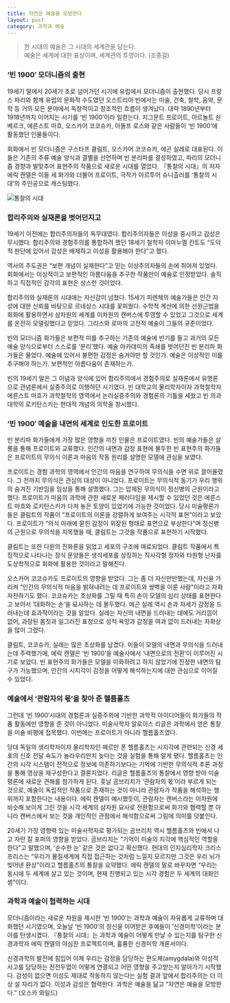 ```yaml
---
title: 자연은 예술을 모방한다
layout: post
category: 과학과 예술
---
```


> 한 시대의 예술은 그 시대의 세계관을 담는다.   
> 예술은 세계에 대한 표상이며, 세계관의 투영이다. (조중걸)

### ‘빈 1900′ 모더니즘의 출현
19세기 말에서 20세기 초로 넘어가던 시기에 유럽에서 모더니즘이 출현했다. 당시 프랑스 파리와 함께 유럽의 문화적 수도였던 오스트리아 빈에서는 미술, 건축, 철학, 음악, 문학 등 거의 모든 분야에서 독창적이고 창조적인 흐름이 생겨났다. 대략 1890년부터 1918년까지 이어지는 시기를 ‘빈 1900’이라 일컫는다. 지그문트 프로이트, 아르놀트 쇤베르크, 에른스트 마흐, 오스카어 코코슈카, 아돌프 로스와 같은 사람들이 ‘빈 1900’에 활동했던 인물들이다.

회화에서 빈 모더니즘은 구스타프 클림트, 오스카어 코코슈카, 에곤 실레로 대표된다. 이들은 기존의 주류 예술 양식과 결별을 선언하며 빈 분리파를 결성하였고, 파리의 모더니즘 경향과 발맞추어 표현주의 작품으로 새로운 시대를 열었다. 『통찰의 시대』의 저자 에릭 캔델은 이들 세 화가와 더불어 프로이트, 극작가 아르투어 슈니츨러를 ‘통찰의 시대’의 주인공으로 캐스팅했다.

![통찰의 시대](https://t1.daumcdn.net/thumb/R1280x0/?fname=http://t1.daumcdn.net/brunch/service/user/aBL/image/AznPrkbzs9l9D9RGMOeqoG_JXCA)


### 합리주의와 실재론을 벗어던지고
19세기 이전에는 합리주의자들의 독무대였다. 합리주의자들은 이성을 중시하고 감성은 무시했다. 합리주의와 경험주의를 통합하려 했던 18세기 철학자 이마누엘 칸트도 “도덕적 판단에 있어서 감성은 배제하고 이성을 활용해야 한다”고 했다.

역사의 주도권은 “보편 개념이 실재한다”고 믿는 이상주의자들의 손에 쥐어져 있었다. 회화에서는 이상적이고 보편적인 아름다움을 추구한 작품만이 예술로 인정받았다. 솔직하고 직접적인 감각의 표현은 상스런 것이었다.

합리주의와 실재론의 시대에는 자신감이 넘쳤다. 15세기 피렌체의 예술가들은 인간 지성에 대한 신뢰를 바탕으로 르네상스 시대를 꽃피웠다. 수학적 계산에 의한 선원근법을 회화에 활용하면서 삼차원의 세계를 이차원의 캔버스에 투영할 수 있었고 그것으로 세계를 온전히 모델링했다고 믿었다. 그리스와 로마의 고전적 예술이 그들의 규준이었다.

빈의 모더니즘 화가들은 보편적 미를 추구하는 기존의 예술에 반기를 들고 과거의 모든 예술 양식으로부터 스스로를 ‘분리’했다. 예술 아카데미의 족쇄를 벗어던진 빈 분리파 화가들은 물었다. 예술에 있어서 불편한 감정은 숨겨야만 할 것인가. 예술은 이상적인 미를 추구해야 하는가. 보편적인 아름다움이 존재하는가.

빈의 19세기 말은 그 이념과 양식에 있어 합리주의에서 경험주의로 실재론에서 유명론으로 관념론에서 실증주의로 이행하던 시기였다. 빈 대학교의 물리학자이자 과학철학자 에른스트 마흐가 과학철학의 영역에서 논리실증주의와 경험론의 기틀을 세웠고 빈 의과대학의 로키탄스키는 현대적 개념의 의학을 창시했다.

### ‘빈 1900′ 예술을 내면의 세계로 인도한 프로이트
빈 분리파 화가들에게 가장 많은 영향을 끼친 인물은 프로이트였다. 빈의 예술가들은 살롱을 통해 프로이트와 교류했다. 인간의 내면과 감정 표현에 몰두한 빈 표현주의 화가들은 프로이트의 무의식 이론과 마음의 작동 원리를 설명한 모델에 관심을 보였다.

프로이트는 경험 과학의 영역에서 인간의 마음을 연구하여 무의식을 수면 위로 끌어올렸다. 그 전까지 무의식은 관심의 대상이 아니었다. 프로이트는 무의식적 동기가 우리 행위의 숨겨진 기반임을 임상을 통해 설명했다. 그는 압제된 무의식이 정신병의 근원이라고 했다. 프로이트가 마음의 과학에 관한 새로운 패러다임을 제시할 수 있었던 것은 에른스트 마흐와 로키탄스키가 다져 놓은 토양이 있었기에 가능한 것이었다.
당시 미술평론가들은 클림트의 작품이 “프로이트의 이론을 강렬하게 보여주는 시각적 표현”이라고 보았다. 프로이트가 “의식 아래에 묻힌 감정이 위장된 형태로 표면으로 부상한다”며 정신병의 근원으로 무의식을 지목했을 때, 클림트는 그것을 작품으로 표현하기 시작했다.

클림트는 또한 다윈의 진화론을 읽었고 세포의 구조에 매료되었다. 클림트 작품에서 특징적으로 나타나는 장식 문양들은 생식세포를 상징하는 직사각형 정자와 타원형 난자를 도상학적으로 회화에 활용한 것이라고 말해진다.

오스카어 코코슈카도 프로이트의 영향을 받았다. 그는 좀 더 자신만만했는데, 자신을 가리켜 “인간의 무의식적 마음을 밝혀내려는 데 프로이트와 쌍벽을 이룬 사람”이라고 자화자찬하기도 했다. 코코슈카는 초상화를 그릴 때 특히 손이 모델의 심리 상태를 표현한다고 보아서 ‘대화하는 손’을 묘사하는 데 몰두했다.
에곤 실레 역시 손과 자세가 감정을 드러내는데 효과적이라는 것을 알았다. 실레는 자신의 내면을 드러내는 데에도 거리낌이 없어, 과장된 몸짓과 일그러진 표정으로 성적 욕망과 감정을 여과 없이 드러내는 자화상을 많이 그렸다.

클림트, 코코슈카, 실레는 많은 초상화를 남겼다. 이들이 모델의 내면과 무의식을 드러내는데 주력했기에, 에릭 캔델은 ‘빈 1900’을 예술사에서 ‘내면으로의 전환’이 이루어진 시기로 보았다. 빈 표현주의 화가들은 모델을 미화하려고 하지 않았기에 진정한 내면의 탐구가 가능했으며, 인간의 시지각이 감정을 어떻게 해석하는지에 대한 관심으로 이어질 수 있었다.

### 예술에서 ‘관람자의 몫’을 찾아 준 헬름홀츠
그런데 ‘빈 1900’시대의 경험론과 실증주의에 기반한 과학적 아이디어들이 화가들의 작품 활동에만 영향을 준 것이 아니었다. 미술사학자 알로이스 리글은 과학에서 얻은 통찰을 미술 비평에 접목했다. 이번에는 프로이트가 아니라 헬름홀츠였다.

당대 독일의 생리학자이자 물리학자인 헤르만 폰 헬름홀츠는 시지각에 관련되는 신경 세포의 신호 전달 속도가 놀라우리만치 늦다는 것을 실험을 통해 알게 됐다. 헬름홀츠는 인간의 시각 시스템이 전적으로 정보에 의존하기보다는 기억에 기반한 무의식적 추론 과정을 통해 영상을 재구성한다고 결론지었다.
리글은 헬름홀츠의 통찰에서 영향 받아 미술 평론에 새로운 견해를 첨가하게 된다. 훗날 곰브리치가 ‘관람자의 몫’이라 부르게 되는 것으로, 예술이 독립적인 작품으로 존재하는 것이 아니라 관람자가 작품을 해석하는 행위까지 포함한다는 내용이다. 에릭 캔델이 예시했듯이, 관람자는 캔버스라는 이차원에 비슷해 보이게 그린 것을 시각 세계의 삼차원 묘사로 전환함으로써 화가와 협력할 뿐 아니라 캔버스에서 보는 것을 개인적인 관점에서 해석함으로써 그림에 의미를 덧붙인다.

20세기 가장 영향력 있는 미술사학자로 평가되는 곰브리치 역시 헬름홀츠와 빈에서 나고 자란 칼 포퍼의 영향을 받았다. 곰브리치는 “기억이 미술의 지각에 핵심적인 역할을 한다”고 말했으며, ‘순수한 눈’ 같은 것은 없다고 확신했다. 현대의 인지심리학자 크리스 프리스는 “우리가 물질세계에 직접 접근하는 것처럼 느낄지 모르지만 그것은 우리 뇌가 빚어낸 환상”이라고 헬름홀츠의 통찰을 요약했다. 에릭 캔델의 말로 바꾸자면 “우리는 동시에 두 세계에 살고 있는 것이며, 현재 진행되고 있는 시각 경험은 두 세계의 대화인 셈”이다.

### 과학과 예술이 협력하는 시대
모더니즘이라는 새로운 차원을 제시한 ‘빈 1900’는 과학과 예술이 자유롭게 교류하며 대화했던 시기였으며, 오늘날 ‘빈 1900’의 정신을 이어받은 후예들이 ‘신경미학’이라는 분야를 탄생시켰다. 『통찰의 시대』는 과학과 예술이 어떻게 만날 수 있는지를 탐구한 신경과학자 에릭 캔델의 야심찬 프로젝트이며, 훌륭한 신경미학 개론서이다.

신경과학의 발전에 힘입어 이제 우리는 감정을 담당하는 편도체(amygdala)와 이성적 사고를 담당하는 전전두엽이 어떻게 연결되고 어떤 영향을 주고받는지 알아가기 시작했다. 감성이 없으면 이성도 제대로 작동하지 않는다는 실험 결과 앞에서 합리주의는 더 이상 설 자리가 없다. 이성과 감성은 협력한다. 과학은 예술을 닮고 “자연은 예술을 모방한다.” (오스카 와일드)
